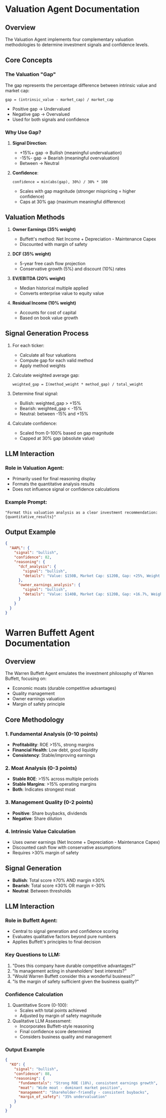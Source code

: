 # Valuation Agent Documentation

## Overview
The Valuation Agent implements four complementary valuation methodologies to determine investment signals and confidence levels.

## Core Concepts

### The Valuation "Gap"
The gap represents the percentage difference between intrinsic value and market cap:
```
gap = (intrinsic_value - market_cap) / market_cap
```
- Positive gap → Undervalued
- Negative gap → Overvalued
- Used for both signals and confidence

### Why Use Gap?
1. **Signal Direction**:
   - +15%+ gap → Bullish (meaningful undervaluation)
   - -15%- gap → Bearish (meaningful overvaluation)
   - Between → Neutral

2. **Confidence**:
   ```
   confidence = min(abs(gap), 30%) / 30% * 100
   ```
   - Scales with gap magnitude (stronger mispricing = higher confidence)
   - Caps at 30% gap (maximum meaningful difference)

## Valuation Methods

1. **Owner Earnings (35% weight)**
   - Buffett's method: Net Income + Depreciation - Maintenance Capex
   - Discounted with margin of safety

2. **DCF (35% weight)**  
   - 5-year free cash flow projection
   - Conservative growth (5%) and discount (10%) rates

3. **EV/EBITDA (20% weight)**
   - Median historical multiple applied
   - Converts enterprise value to equity value

4. **Residual Income (10% weight)**
   - Accounts for cost of capital
   - Based on book value growth

## Signal Generation Process

1. For each ticker:
   - Calculate all four valuations
   - Compute gap for each valid method
   - Apply method weights

2. Calculate weighted average gap:
   ```
   weighted_gap = Σ(method_weight * method_gap) / total_weight
   ```

3. Determine final signal:
   - Bullish: weighted_gap > +15%
   - Bearish: weighted_gap < -15%
   - Neutral: between -15% and +15%

4. Calculate confidence:
   - Scaled from 0-100% based on gap magnitude
   - Capped at 30% gap (absolute value)

## LLM Interaction

### Role in Valuation Agent:
- Primarily used for final reasoning display
- Formats the quantitative analysis results
- Does not influence signal or confidence calculations

### Example Prompt:
```
"Format this valuation analysis as a clear investment recommendation:
{quantitative_results}"
```

## Output Example
```json
{
  "AAPL": {
    "signal": "bullish",
    "confidence": 82,
    "reasoning": {
      "dcf_analysis": {
        "signal": "bullish",
        "details": "Value: $150B, Market Cap: $120B, Gap: +25%, Weight: 35%"
      },
      "owner_earnings_analysis": {
        "signal": "bullish", 
        "details": "Value: $140B, Market Cap: $120B, Gap: +16.7%, Weight: 35%"
      }
    }
  }
}
```

# Warren Buffett Agent Documentation

## Overview
The Warren Buffett Agent emulates the investment philosophy of Warren Buffett, focusing on:
- Economic moats (durable competitive advantages)
- Quality management
- Owner earnings valuation
- Margin of safety principle

## Core Methodology

### 1. Fundamental Analysis (0-10 points)
- **Profitability**: ROE >15%, strong margins
- **Financial Health**: Low debt, good liquidity
- **Consistency**: Stable/improving earnings

### 2. Moat Analysis (0-3 points)
- **Stable ROE**: >15% across multiple periods
- **Stable Margins**: >15% operating margins
- **Both**: Indicates strongest moat

### 3. Management Quality (0-2 points)
- **Positive**: Share buybacks, dividends
- **Negative**: Share dilution

### 4. Intrinsic Value Calculation
- Uses owner earnings (Net Income + Depreciation - Maintenance Capex)
- Discounted cash flow with conservative assumptions
- Requires >30% margin of safety

## Signal Generation
- **Bullish**: Total score ≥70% AND margin ≥30%
- **Bearish**: Total score ≤30% OR margin ≤-30% 
- **Neutral**: Between thresholds

## LLM Interaction

### Role in Buffett Agent:
- Central to signal generation and confidence scoring
- Evaluates qualitative factors beyond pure numbers
- Applies Buffett's principles to final decision

### Key Questions to LLM:
1. "Does this company have durable competitive advantages?"
2. "Is management acting in shareholders' best interests?"
3. "Would Warren Buffett consider this a wonderful business?"
4. "Is the margin of safety sufficient given the business quality?"

### Confidence Calculation
1. Quantitative Score (0-100):
   - Scales with total points achieved
   - Adjusted by margin of safety magnitude
2. Qualitative LLM Assessment:
   - Incorporates Buffett-style reasoning
   - Final confidence score determined
   - Considers business quality and management

### Output Example
```json
{
  "KO": {
    "signal": "bullish",
    "confidence": 88,
    "reasoning": {
      "fundamentals": "Strong ROE (18%), consistent earnings growth",
      "moat": "Wide moat - dominant market position",
      "management": "Shareholder-friendly - consistent buybacks",
      "margin_of_safety": "35% undervaluation"
    }
  }
}
```
